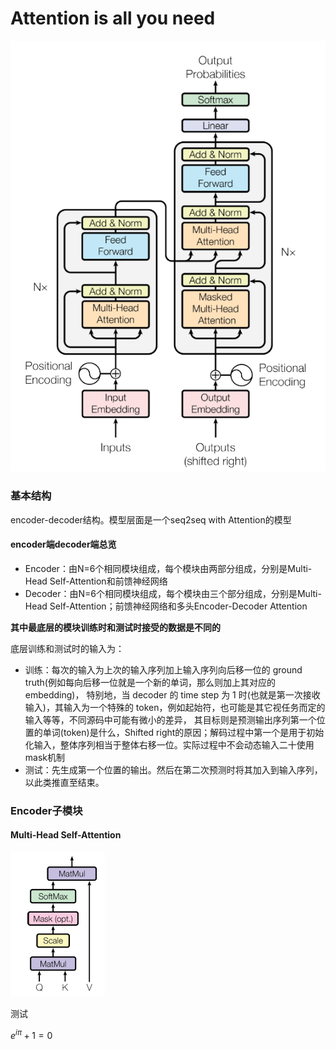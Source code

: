 # Attention is all you need
![figure 1](https://github.com/PengyaoYi/Mardown-photograph/blob/main/transformer.png)
### 基本结构
encoder-decoder结构。模型层面是一个seq2seq with Attention的模型
#### encoder端decoder端总览
+ Encoder：由N=6个相同模块组成，每个模块由两部分组成，分别是Multi-Head Self-Attention和前馈神经网络
+ Decoder：由N=6个相同模块组成，每个模块由三个部分组成，分别是Multi-Head Self-Attention；前馈神经网络和多头Encoder-Decoder Attention 

**其中最底层的模块训练时和测试时接受的数据是不同的** 

底层训练和测试时的输入为：
+ 训练：每次的输入为上次的输入序列加上输入序列向后移一位的 ground truth(例如每向后移一位就是一个新的单词，那么则加上其对应的 embedding)，
特别地，当 decoder 的 time step 为 1 时(也就是第一次接收输入)，其输入为一个特殊的 token，例如</s>起始符，也可能是其它视任务而定的输入等等，不同源码中可能有微小的差异，
其目标则是预测输出序列第一个位置的单词(token)是什么，Shifted right的原因；解码过程中第一个是</s>用于初始化输入，整体序列相当于整体右移一位。实际过程中不会动态输入二十使用mask机制
+ 测试：先生成第一个位置的输出。然后在第二次预测时将其加入到输入序列，以此类推直至结束。
### Encoder子模块
#### Multi-Head Self-Attention
![figure 2](https://github.com/PengyaoYi/Mardown-photograph/blob/main/Scaled%20Dot-Product%20Attention.png)

测试 

$e^{i \pi} + 1 = 0$
